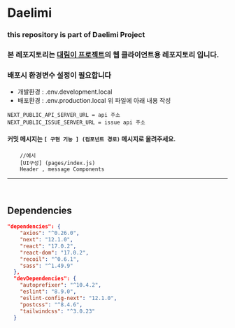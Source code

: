 # Daelimi

### this repository is part of Daelimi Project

### 본 레포지토리는 [대림이 프로젝트](https://github.com/Hod0ri/Daelimi)의 웹 클라이언트용 레포지토리 입니다.

### 배포시 환경변수 설정이 필요합니다

- 개발환경 : .env.development.local
- 배포환경 : .env.production.local
  위 파일에 아래 내용 작성

```
NEXT_PUBLIC_API_SERVER_URL = api 주소
NEXT_PUBLIC_ISSUE_SERVER_URL = issue api 주소
```

#### 커밋 메시지는 `[ 구현 기능 ] (컴포넌트 경로)` 메시지로 올려주세요.

```
    //예시
    [UI구성] (pages/index.js)
    Header , message Components
```

---

<br/>

## Dependencies

```json
"dependencies": {
    "axios": "^0.26.0",
    "next": "12.1.0",
    "react": "17.0.2",
    "react-dom": "17.0.2",
    "recoil": "^0.6.1",
    "sass": "^1.49.9"
  },
  "devDependencies": {
    "autoprefixer": "^10.4.2",
    "eslint": "8.9.0",
    "eslint-config-next": "12.1.0",
    "postcss": "^8.4.6",
    "tailwindcss": "^3.0.23"
  }
```
